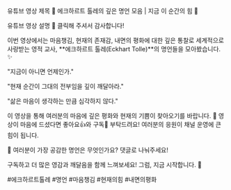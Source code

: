 유튜브 영상 제목
🌿 에크하르트 톨레의 깊은 명언 모음 | 지금 이 순간의 힘 🌟

유튜브 영상 설명
👋 클릭해 주셔서 감사합니다!

이번 영상에서는 마음챙김, 현재의 존재감, 내면의 평화에 대한 깊은 통찰로 세계적으로 사랑받는 영적 교사, **에크하르트 톨레(Eckhart Tolle)**의 명언들을 모아봤습니다. ✨

"지금이 아니면 언제인가."

"현재 순간이 그대의 전부임을 깊이 깨달아라."

"삶은 마음이 생각하는 만큼 심각하지 않다."

이 영상을 통해 여러분의 마음에 깊은 평화와 현재의 기쁨이 찾아오기를 바랍니다. 🙏 영상이 마음에 드셨다면 좋아요👍와 구독🔔 부탁드려요! 여러분의 응원이 채널 운영에 큰 힘이 됩니다.

💬 여러분이 가장 공감한 명언은 무엇인가요? 댓글로 나눠주세요!

구독하고 더 많은 영감과 깨달음을 함께 느껴보세요! 그럼, 지금 시작합니다. 🌈

#에크하르트톨레 #명언 #마음챙김 #현재의힘 #내면의평화